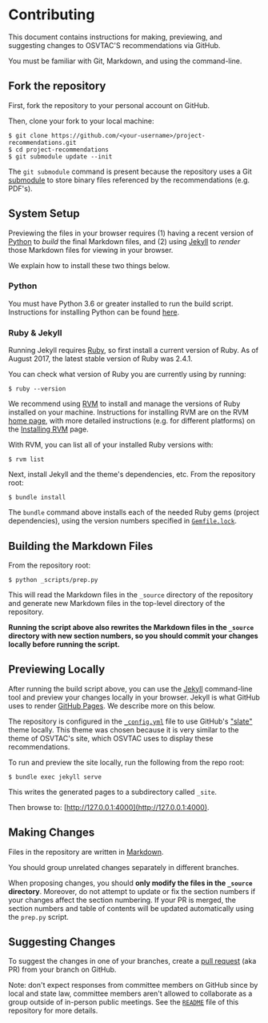 # Contributing

This document contains instructions for making, previewing, and suggesting
changes to OSVTAC'S recommendations via GitHub.

You must be familiar with Git, Markdown, and using the command-line.


## Fork the repository

First, fork the repository to your personal account on GitHub.

Then, clone your fork to your local machine:

    $ git clone https://github.com/<your-username>/project-recommendations.git
    $ cd project-recommendations
    $ git submodule update --init

The `git submodule` command is present because the repository uses a Git
[submodule][git-submodules] to store binary files referenced by the
recommendations (e.g. PDF's).


## System Setup

Previewing the files in your browser requires (1) having a recent version
of [Python](https://www.python.org/) to _build_ the final Markdown files,
and (2) using [Jekyll][jekyll-github] to _render_ those Markdown files for
viewing in your browser.

We explain how to install these two things below.


### Python

You must have Python 3.6 or greater installed to run the build script.
Instructions for installing Python can be found
[here](https://www.python.org/downloads/).


### Ruby & Jekyll

Running Jekyll requires [Ruby][ruby], so first install a current version of
Ruby. As of August 2017, the latest stable version of Ruby was 2.4.1.

You can check what version of Ruby you are currently using by running:

    $ ruby --version

We recommend using [RVM][rvm] to install and manage the versions
of Ruby installed on your machine. Instructions for installing RVM are on
the RVM [home page][rvm], with more detailed instructions (e.g. for different
platforms) on the [Installing RVM][rvm-install] page.

[rvm]: https://rvm.io/
[rvm-install]: https://rvm.io/rvm/install

With RVM, you can list all of your
installed Ruby versions with:

    $ rvm list

Next, install Jekyll and the theme's dependencies, etc. From the repository
root:

    $ bundle install

The `bundle` command above installs each of the needed Ruby gems (project
dependencies), using the version numbers specified in
[`Gemfile.lock`](Gemfile.lock).


## Building the Markdown Files

From the repository root:

    $ python _scripts/prep.py

This will read the Markdown files in the `_source` directory of the
repository and generate new Markdown files in the top-level directory
of the repository.

**Running the script above also rewrites the Markdown files in the `_source`
directory with new section numbers, so you should commit your changes
locally before running the script.**


## Previewing Locally

After running the build script above, you can use the [Jekyll][jekyll-github]
command-line tool and preview your changes locally in your browser.  Jekyll
is what GitHub uses to render [GitHub Pages](https://pages.github.com/).
We describe more on this below.

The repository is configured in the [`_config.yml`](_config.yml) file to use
GitHub's ["slate"](https://github.com/pages-themes/slate) theme locally. This
theme was chosen because it is very similar to the theme of OSVTAC's site,
which OSVTAC uses to display these recommendations.

To run and preview the site locally, run the following from the repo root:

    $ bundle exec jekyll serve

This writes the generated pages to a subdirectory called `_site`.

Then browse to: [http://127.0.0.1:4000](http://127.0.0.1:4000).


## Making Changes

Files in the repository are written in [Markdown][markdown].

You should group unrelated changes separately in different branches.

When proposing changes, you should **only modify the files in the `_source`
directory**.  Moreover, do not attempt to update or fix the section numbers
if your changes affect the section numbering.  If your PR is merged, the
section numbers and table of contents will be updated automatically using
the `prep.py` script.


## Suggesting Changes

To suggest the changes in one of your branches, create a [pull
request][github-pull-request] (aka PR) from your branch on GitHub.

Note: don't expect responses from committee members on GitHub since by local
and state law, committee members aren't allowed to collaborate as a group
outside of in-person public meetings. See the [`README`](README.md) file of
this repository for more details.


[git-submodules]: https://git-scm.com/book/en/v2/Git-Tools-Submodules
[github-pull-request]: https://help.github.com/articles/creating-a-pull-request/
[jekyll-github]: https://jekyllrb.com/docs/github-pages/
[markdown]: https://guides.github.com/features/mastering-markdown/
[ruby]: https://www.ruby-lang.org
